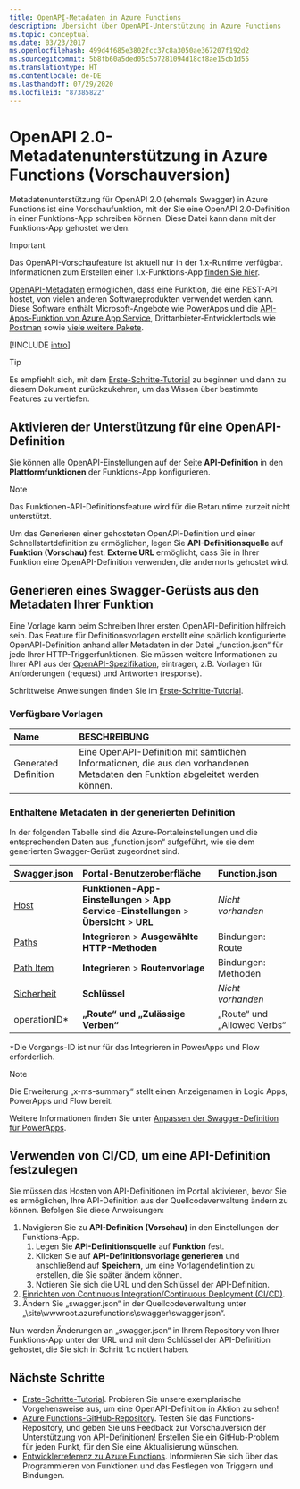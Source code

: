 ```yaml
---
title: OpenAPI-Metadaten in Azure Functions
description: Übersicht über OpenAPI-Unterstützung in Azure Functions
ms.topic: conceptual
ms.date: 03/23/2017
ms.openlocfilehash: 499d4f685e3802fcc37c8a3050ae367207f192d2
ms.sourcegitcommit: 5b8fb60a5ded05c5b7281094d18cf8ae15cb1d55
ms.translationtype: HT
ms.contentlocale: de-DE
ms.lasthandoff: 07/29/2020
ms.locfileid: "87385822"
---
```

# <a name="openapi-20-metadata-support-in-azure-functions-preview"></a>OpenAPI 2.0-Metadatenunterstützung in Azure Functions (Vorschauversion)
Metadatenunterstützung für OpenAPI 2.0 (ehemals Swagger) in Azure Functions ist eine Vorschaufunktion, mit der Sie eine OpenAPI 2.0-Definition in einer Funktions-App schreiben können. Diese Datei kann dann mit der Funktions-App gehostet werden.

> [!IMPORTANT]
> Das OpenAPI-Vorschaufeature ist aktuell nur in der 1.x-Runtime verfügbar. Informationen zum Erstellen einer 1.x-Funktions-App [finden Sie hier](./functions-versions.md#creating-1x-apps).

[OpenAPI-Metadaten](https://swagger.io/) ermöglichen, dass eine Funktion, die eine REST-API hostet, von vielen anderen Softwareprodukten verwendet werden kann. Diese Software enthält Microsoft-Angebote wie PowerApps und die [API-Apps-Funktion von Azure App Service](../app-service/overview.md), Drittanbieter-Entwicklertools wie [Postman](https://www.getpostman.com/docs/importing_swagger) sowie [viele weitere Pakete](https://swagger.io/tools/).

[!INCLUDE [intro](../../includes/functions-bindings-intro.md)]

>[!TIP]
>Es empfiehlt sich, mit dem [Erste-Schritte-Tutorial](./functions-openapi-definition.md) zu beginnen und dann zu diesem Dokument zurückzukehren, um das Wissen über bestimmte Features zu vertiefen.

## <a name="enable-openapi-definition-support"></a><a name="enable"></a>Aktivieren der Unterstützung für eine OpenAPI-Definition
Sie können alle OpenAPI-Einstellungen auf der Seite **API-Definition** in den **Plattformfunktionen** der Funktions-App konfigurieren.

> [!NOTE]
> Das Funktionen-API-Definitionsfeature wird für die Betaruntime zurzeit nicht unterstützt.

Um das Generieren einer gehosteten OpenAPI-Definition und einer Schnellstartdefinition zu ermöglichen, legen Sie **API-Definitionsquelle** auf **Funktion (Vorschau)** fest. **Externe URL** ermöglicht, dass Sie in Ihrer Funktion eine OpenAPI-Definition verwenden, die andernorts gehostet wird.

## <a name="generate-a-swagger-skeleton-from-your-functions-metadata"></a><a name="generate-definition"></a>Generieren eines Swagger-Gerüsts aus den Metadaten Ihrer Funktion
Eine Vorlage kann beim Schreiben Ihrer ersten OpenAPI-Definition hilfreich sein. Das Feature für Definitionsvorlagen erstellt eine spärlich konfigurierte OpenAPI-Definition anhand aller Metadaten in der Datei „function.json“ für jede Ihrer HTTP-Triggerfunktionen. Sie müssen weitere Informationen zu Ihrer API aus der [OpenAPI-Spezifikation](https://swagger.io/specification/), eintragen, z.B. Vorlagen für Anforderungen (request) und Antworten (response).

Schrittweise Anweisungen finden Sie im [Erste-Schritte-Tutorial](./functions-openapi-definition.md).

### <a name="available-templates"></a><a name="templates"></a>Verfügbare Vorlagen

|Name| BESCHREIBUNG |
|:-----|:-----|
|Generated Definition|Eine OpenAPI-Definition mit sämtlichen Informationen, die aus den vorhandenen Metadaten den Funktion abgeleitet werden können.|

### <a name="included-metadata-in-the-generated-definition"></a><a name="quickstart-details"></a>Enthaltene Metadaten in der generierten Definition

In der folgenden Tabelle sind die Azure-Portaleinstellungen und die entsprechenden Daten aus „function.json“ aufgeführt, wie sie dem generierten Swagger-Gerüst zugeordnet sind.

|Swagger.json|Portal-Benutzeroberfläche|Function.json|
|:----|:-----|:-----|
|[Host](https://swagger.io/specification/#fixed-fields-15)|**Funktionen-App-Einstellungen** > **App Service-Einstellungen** > **Übersicht** > **URL**|*Nicht vorhanden*
|[Paths](https://swagger.io/specification/#paths-object-29)|**Integrieren** > **Ausgewählte HTTP-Methoden**|Bindungen: Route
|[Path Item](https://swagger.io/specification/#path-item-object-32)|**Integrieren** > **Routenvorlage**|Bindungen: Methoden
|[Sicherheit](https://swagger.io/specification/#security-scheme-object-112)|**Schlüssel**|*Nicht vorhanden*|
|operationID*|**„Route“ und „Zulässige Verben“**|„Route“ und „Allowed Verbs“|

\*Die Vorgangs-ID ist nur für das Integrieren in PowerApps und Flow erforderlich.
> [!NOTE]
> Die Erweiterung „x-ms-summary“ stellt einen Anzeigenamen in Logic Apps, PowerApps und Flow bereit.
>
> Weitere Informationen finden Sie unter [Anpassen der Swagger-Definition für PowerApps](/connectors/custom-connectors/openapi-extensions).

## <a name="use-cicd-to-set-an-api-definition"></a><a name="CICD"></a>Verwenden von CI/CD, um eine API-Definition festzulegen

 Sie müssen das Hosten von API-Definitionen im Portal aktivieren, bevor Sie es ermöglichen, Ihre API-Definition aus der Quellcodeverwaltung ändern zu können. Befolgen Sie diese Anweisungen:

1. Navigieren Sie zu **API-Definition (Vorschau)** in den Einstellungen der Funktions-App.
   1. Legen Sie **API-Definitionsquelle** auf **Funktion** fest.
   1. Klicken Sie auf **API-Definitionsvorlage generieren** und anschließend auf **Speichern**, um eine Vorlagendefinition zu erstellen, die Sie später ändern können.
   1. Notieren Sie sich die URL und den Schlüssel der API-Definition.
1. [Einrichten von Continuous Integration/Continuous Deployment (CI/CD)](./functions-continuous-deployment.md#requirements-for-continuous-deployment).
2. Ändern Sie „swagger.json“ in der Quellcodeverwaltung unter „\site\wwwroot\.azurefunctions\swagger\swagger.json“.

Nun werden Änderungen an „swagger.json“ in Ihrem Repository von Ihrer Funktions-App unter der URL und mit dem Schlüssel der API-Definition gehostet, die Sie sich in Schritt 1.c notiert haben.

## <a name="next-steps"></a>Nächste Schritte
* [Erste-Schritte-Tutorial](./functions-openapi-definition.md). Probieren Sie unsere exemplarische Vorgehensweise aus, um eine OpenAPI-Definition in Aktion zu sehen!
* [Azure Functions-GitHub-Repository](https://github.com/Azure/Azure-Functions/). Testen Sie das Functions-Repository, und geben Sie uns Feedback zur Vorschauversion der Unterstützung von API-Definitionen! Erstellen Sie ein GitHub-Problem für jeden Punkt, für den Sie eine Aktualisierung wünschen.
* [Entwicklerreferenz zu Azure Functions](functions-reference.md). Informieren Sie sich über das Programmieren von Funktionen und das Festlegen von Triggern und Bindungen.
